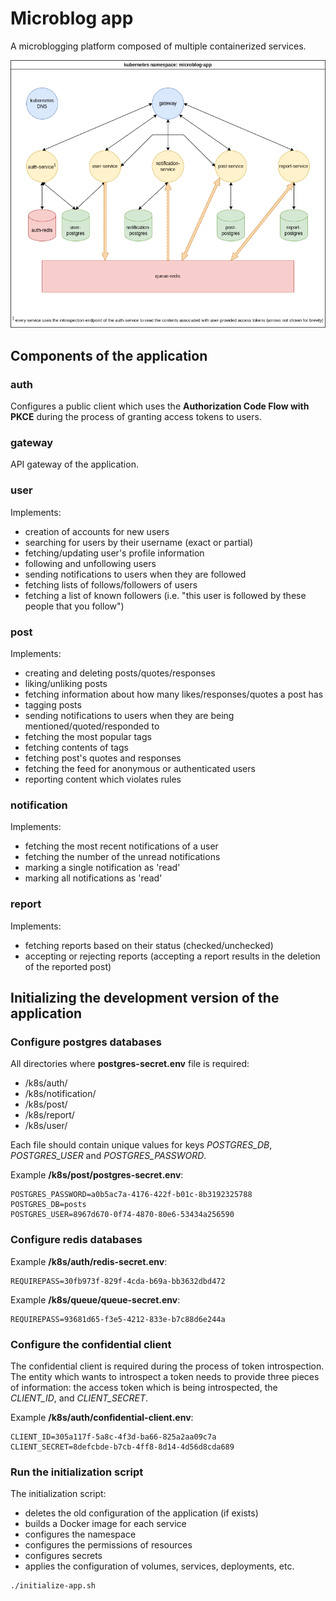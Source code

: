 # Microblog app

A microblogging platform composed of multiple containerized services.

![A diagram showing the architecture of the project](https://raw.githubusercontent.com/Echelon133/microblog-microservice-app/master/arch-diagram.png?token=GHSAT0AAAAAABZVCT3WHTGXR4DCG5SAJJ6YZCKN7UQ)


## Components of the application

### auth

Configures a public client which uses the **Authorization Code Flow with PKCE** during the process of granting 
access tokens to users.

### gateway

API gateway of the application.

### user

Implements:

* creation of accounts for new users
* searching for users by their username (exact or partial)
* fetching/updating user's profile information
* following and unfollowing users
* sending notifications to users when they are followed
* fetching lists of follows/followers of users
* fetching a list of known followers (i.e. "this user is followed by these people that you follow")

### post

Implements:

* creating and deleting posts/quotes/responses
* liking/unliking posts
* fetching information about how many likes/responses/quotes a post has
* tagging posts
* sending notifications to users when they are being mentioned/quoted/responded to
* fetching the most popular tags
* fetching contents of tags
* fetching post's quotes and responses
* fetching the feed for anonymous or authenticated users
* reporting content which violates rules

### notification

Implements:

* fetching the most recent notifications of a user
* fetching the number of the unread notifications
* marking a single notification as 'read'
* marking all notifications as 'read'

### report

Implements:

* fetching reports based on their status (checked/unchecked)
* accepting or rejecting reports (accepting a report results in the deletion of the reported post)

## Initializing the development version of the application

### Configure postgres databases

All directories where **postgres-secret.env** file is required:

* /k8s/auth/
* /k8s/notification/
* /k8s/post/
* /k8s/report/
* /k8s/user/

Each file should contain unique values for keys *POSTGRES_DB*, *POSTGRES_USER* and *POSTGRES_PASSWORD*.

Example **/k8s/post/postgres-secret.env**:

```text
POSTGRES_PASSWORD=a0b5ac7a-4176-422f-b01c-8b3192325788
POSTGRES_DB=posts
POSTGRES_USER=8967d670-0f74-4870-80e6-53434a256590
```

### Configure redis databases

Example **/k8s/auth/redis-secret.env**:

```text
REQUIREPASS=30fb973f-829f-4cda-b69a-bb3632dbd472
```

Example **/k8s/queue/queue-secret.env**:

```text
REQUIREPASS=93681d65-f3e5-4212-833e-b7c88d6e244a
```

### Configure the confidential client

The confidential client is required during the process of token introspection. The entity which wants to introspect a token
needs to provide three pieces of information: the access token which is being introspected, the *CLIENT_ID*, and *CLIENT_SECRET*.

Example **/k8s/auth/confidential-client.env**:

```text
CLIENT_ID=305a117f-5a8c-4f3d-ba66-825a2aa09c7a
CLIENT_SECRET=8defcbde-b7cb-4ff8-8d14-4d56d8cda689
```

### Run the initialization script

The initialization script:

* deletes the old configuration of the application (if exists)
* builds a Docker image for each service
* configures the namespace
* configures the permissions of resources
* configures secrets
* applies the configuration of volumes, services, deployments, etc.

```
./initialize-app.sh
```